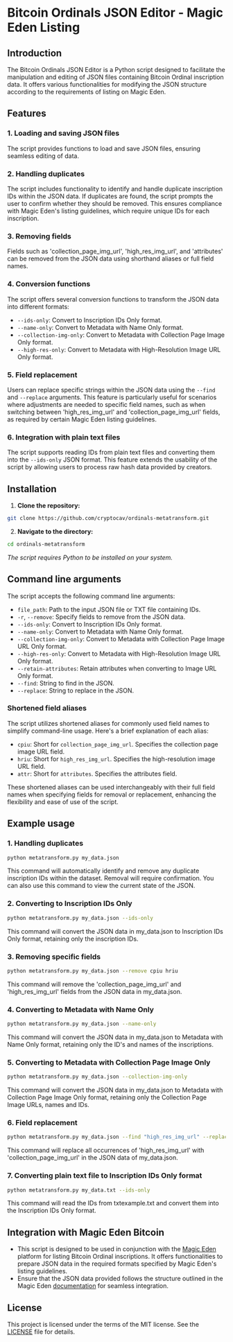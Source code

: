 # Bitcoin Ordinals JSON Editor - Magic Eden Listing

## Introduction

The Bitcoin Ordinals JSON Editor is a Python script designed to facilitate the manipulation and editing of JSON files containing Bitcoin Ordinal inscription data. It offers various functionalities for modifying the JSON structure according to the requirements of listing on Magic Eden.

## Features

### 1. Loading and saving JSON files

The script provides functions to load and save JSON files, ensuring seamless editing of data.

### 2. Handling duplicates

The script includes functionality to identify and handle duplicate inscription IDs within the JSON data. If duplicates are found, the script prompts the user to confirm whether they should be removed. This ensures compliance with Magic Eden's listing guidelines, which require unique IDs for each inscription.

### 3. Removing fields

Fields such as 'collection_page_img_url', 'high_res_img_url', and 'attributes' can be removed from the JSON data using shorthand aliases or full field names.

### 4. Conversion functions

The script offers several conversion functions to transform the JSON data into different formats:

- `--ids-only`: Convert to Inscription IDs Only format.
- `--name-only`: Convert to Metadata with Name Only format.
- `--collection-img-only`: Convert to Metadata with Collection Page Image Only format.
- `--high-res-only`: Convert to Metadata with High-Resolution Image URL Only format.

### 5. Field replacement

Users can replace specific strings within the JSON data using the `--find` and `--replace` arguments. This feature is particularly useful for scenarios where adjustments are needed to specific field names, such as when switching between 'high_res_img_url' and 'collection_page_img_url' fields, as required by certain Magic Eden listing guidelines.

### 6. Integration with plain text files

The script supports reading IDs from plain text files and converting them into the `--ids-only` JSON format. This feature extends the usability of the script by allowing users to process raw hash data provided by creators.

## Installation

1. **Clone the repository:**
```bash
git clone https://github.com/cryptocav/ordinals-metatransform.git
```

2. **Navigate to the directory:**
```bash
cd ordinals-metatransform
```

*The script requires Python to be installed on your system.*

## Command line arguments

The script accepts the following command line arguments:

- `file_path`: Path to the input JSON file or TXT file containing IDs.
- `-r`, `--remove`: Specify fields to remove from the JSON data.
- `--ids-only`: Convert to Inscription IDs Only format.
- `--name-only`: Convert to Metadata with Name Only format.
- `--collection-img-only`: Convert to Metadata with Collection Page Image URL Only format.
- `--high-res-only`: Convert to Metadata with High-Resolution Image URL Only format.
- `--retain-attributes`: Retain attributes when converting to Image URL Only format.
- `--find`: String to find in the JSON.
- `--replace`: String to replace in the JSON.

### Shortened field aliases

The script utilizes shortened aliases for commonly used field names to simplify command-line usage. Here's a brief explanation of each alias:

- `cpiu`: Short for `collection_page_img_url`. Specifies the collection page image URL field.
- `hriu`: Short for `high_res_img_url`. Specifies the high-resolution image URL field.
- `attr`: Short for `attributes`. Specifies the attributes field.

These shortened aliases can be used interchangeably with their full field names when specifying fields for removal or replacement, enhancing the flexibility and ease of use of the script.

## Example usage

### 1. Handling duplicates

```bash
python metatransform.py my_data.json
```

This command will automatically identify and remove any duplicate inscription IDs within the dataset. Removal will require confirmation. You can also use this command to view the current state of the JSON.

### 2. Converting to Inscription IDs Only 

```bash
python metatransform.py my_data.json --ids-only
```

This command will convert the JSON data in my_data.json to Inscription IDs Only format, retaining only the inscription IDs.

### 3. Removing specific fields

```bash
python metatransform.py my_data.json --remove cpiu hriu
```

This command will remove the 'collection_page_img_url' and 'high_res_img_url' fields from the JSON data in my_data.json.

### 4. Converting to Metadata with Name Only

```bash
python metatransform.py my_data.json --name-only
```

This command will convert the JSON data in my_data.json to Metadata with Name Only format, retaining only the ID's and names of the inscriptions.

### 5. Converting to Metadata with Collection Page Image Only

```bash
python metatransform.py my_data.json --collection-img-only
```

This command will convert the JSON data in my_data.json to Metadata with Collection Page Image Only format, retaining only the Collection Page Image URLs, names and IDs.

### 6. Field replacement

```bash
python metatransform.py my_data.json --find "high_res_img_url" --replace "collection_page_img_url"
```

This command will replace all occurrences of 'high_res_img_url' with 'collection_page_img_url' in the JSON data of my_data.json.

### 7. Converting plain text file to Inscription IDs Only format

```bash
python metatransform.py my_data.txt --ids-only
```

This command will read the IDs from txtexample.txt and convert them into the Inscription IDs Only format.


## Integration with Magic Eden Bitcoin

- This script is designed to be used in conjunction with the [Magic Eden](https://magiceden.io) platform for listing Bitcoin Ordinal inscriptions. It offers functionalities to prepare JSON data in the required formats specified by Magic Eden's listing guidelines.
- Ensure that the JSON data provided follows the structure outlined in the Magic Eden [documentation](https://help.magiceden.io/en/articles/7957891-guide-to-listing-bitcoin-ordinal-inscriptions-on-magic-eden) for seamless integration.

## License

This project is licensed under the terms of the MIT license. See the [LICENSE](LICENSE) file for details.
